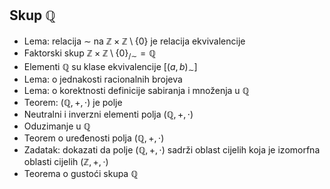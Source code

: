 ## Skup $\mathbb Q$

- Lema: relacija  $\sim$ na $\mathbb Z \times \mathbb Z \setminus \{0\}$ je relacija ekvivalencije
- Faktorski skup $\mathbb Z \times \mathbb Z \setminus \{0\}_{/ \sim} = \mathbb Q$
- Elementi $\mathbb Q$ su klase ekvivalencije $[(a, b)_{\sim}]$
- Lema: o jednakosti racionalnih brojeva
- Lema: o korektnosti definicije sabiranja i množenja u $\mathbb Q$
- Teorem: $(\mathbb Q, +, \cdot)$ je polje
- Neutralni i inverzni elementi polja $(\mathbb Q, +, \cdot)$
- Oduzimanje u $\mathbb Q$
- Teorem o uređenosti polja $(\mathbb Q, +, \cdot)$
- Zadatak: dokazati da polje $(\mathbb Q, +, \cdot)$ sadrži oblast cijelih koja je izomorfna oblasti cijelih $(\mathbb Z, +, \cdot)$
- Teorema o gustoći skupa $\mathbb Q$